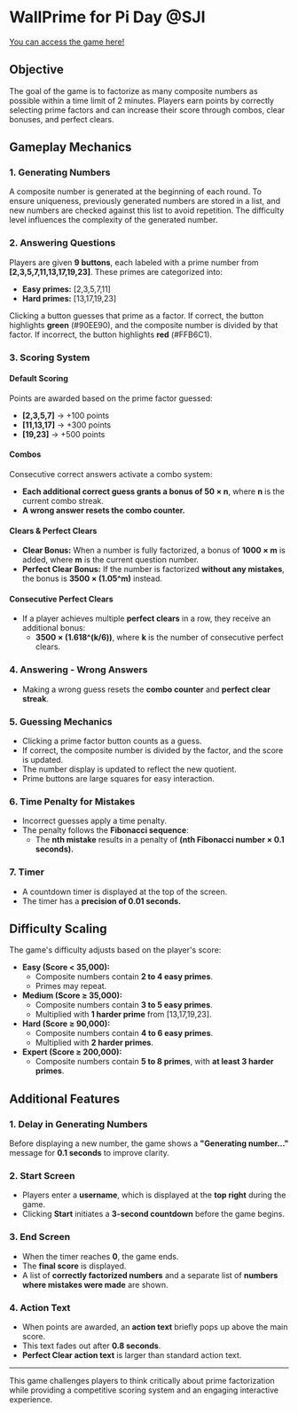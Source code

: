 # WallPrime for Pi Day @SJI
[You can access the game here!](https://seojizzz.github.io/wallprime.github.io/)

## Objective
The goal of the game is to factorize as many composite numbers as possible within a time limit of 2 minutes. Players earn points by correctly selecting prime factors and can increase their score through combos, clear bonuses, and perfect clears.

## Gameplay Mechanics

### 1. Generating Numbers
A composite number is generated at the beginning of each round. To ensure uniqueness, previously generated numbers are stored in a list, and new numbers are checked against this list to avoid repetition. The difficulty level influences the complexity of the generated number.

### 2. Answering Questions
Players are given **9 buttons**, each labeled with a prime number from **[2,3,5,7,11,13,17,19,23]**. These primes are categorized into:
- **Easy primes:** [2,3,5,7,11]
- **Hard primes:** [13,17,19,23]

Clicking a button guesses that prime as a factor. If correct, the button highlights **green** (#90EE90), and the composite number is divided by that factor. If incorrect, the button highlights **red** (#FFB6C1).

### 3. Scoring System
#### Default Scoring
Points are awarded based on the prime factor guessed:
- **[2,3,5,7]** → +100 points
- **[11,13,17]** → +300 points
- **[19,23]** → +500 points

#### Combos
Consecutive correct answers activate a combo system:
- **Each additional correct guess grants a bonus of 50 × n**, where **n** is the current combo streak.
- **A wrong answer resets the combo counter.**

#### Clears & Perfect Clears
- **Clear Bonus:** When a number is fully factorized, a bonus of **1000 × m** is added, where **m** is the current question number.
- **Perfect Clear Bonus:** If the number is factorized **without any mistakes**, the bonus is **3500 × (1.05^m)** instead.

#### Consecutive Perfect Clears
- If a player achieves multiple **perfect clears** in a row, they receive an additional bonus:
  - **3500 × (1.618^(k/6))**, where **k** is the number of consecutive perfect clears.

### 4. Answering - Wrong Answers
- Making a wrong guess resets the **combo counter** and **perfect clear streak**.

### 5. Guessing Mechanics
- Clicking a prime factor button counts as a guess.
- If correct, the composite number is divided by the factor, and the score is updated.
- The number display is updated to reflect the new quotient.
- Prime buttons are large squares for easy interaction.

### 6. Time Penalty for Mistakes
- Incorrect guesses apply a time penalty.
- The penalty follows the **Fibonacci sequence**:
  - The **nth mistake** results in a penalty of **(nth Fibonacci number × 0.1 seconds).**

### 7. Timer
- A countdown timer is displayed at the top of the screen.
- The timer has a **precision of 0.01 seconds.**

## Difficulty Scaling
The game's difficulty adjusts based on the player's score:
- **Easy (Score < 35,000):**
  - Composite numbers contain **2 to 4 easy primes**.
  - Primes may repeat.
- **Medium (Score ≥ 35,000):**
  - Composite numbers contain **3 to 5 easy primes**.
  - Multiplied with **1 harder prime** from [13,17,19,23].
- **Hard (Score ≥ 90,000):**
  - Composite numbers contain **4 to 6 easy primes**.
  - Multiplied with **2 harder primes**.
- **Expert (Score ≥ 200,000):**
  - Composite numbers contain **5 to 8 primes**, with **at least 3 harder primes**.

## Additional Features
### 1. Delay in Generating Numbers
Before displaying a new number, the game shows a **"Generating number..."** message for **0.1 seconds** to improve clarity.

### 2. Start Screen
- Players enter a **username**, which is displayed at the **top right** during the game.
- Clicking **Start** initiates a **3-second countdown** before the game begins.

### 3. End Screen
- When the timer reaches **0**, the game ends.
- The **final score** is displayed.
- A list of **correctly factorized numbers** and a separate list of **numbers where mistakes were made** are shown.

### 4. Action Text
- When points are awarded, an **action text** briefly pops up above the main score.
- This text fades out after **0.8 seconds**.
- **Perfect Clear action text** is larger than standard action text.

---
This game challenges players to think critically about prime factorization while providing a competitive scoring system and an engaging interactive experience.

